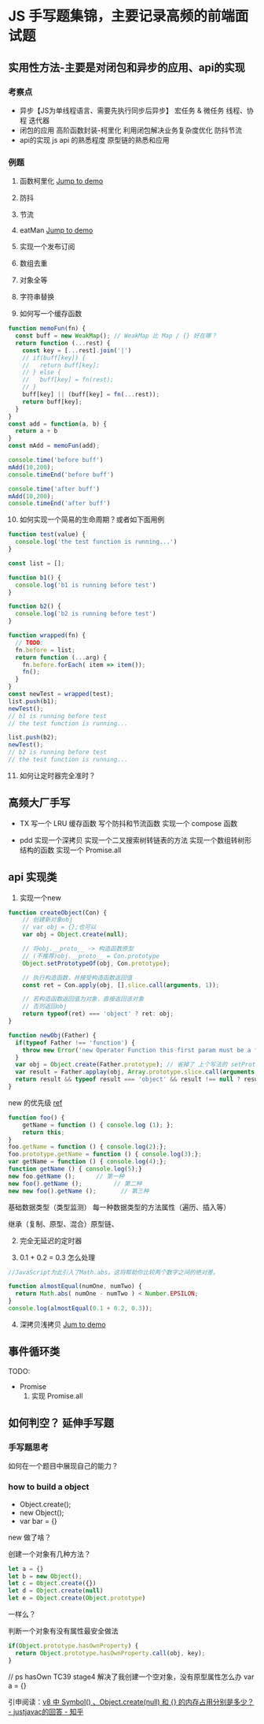 # JS 手写题集锦，主要记录高频的前端面试题


## 实用性方法-主要是对闭包和异步的应用、api的实现

### 考察点
* 异步【JS为单线程语言、需要先执行同步后异步】
    宏任务 & 微任务
    线程、协程
    迭代器
* 闭包的应用
    高阶函数封装-柯里化
    利用闭包解决业务复杂度优化
      防抖节流
* api的实现
    js api 的熟悉程度
    原型链的熟悉和应用

### 例题
1. 函数柯里化
  [Jump to demo](./README.md)

2. 防抖

3. 节流

4. eatMan [Jump to demo](./eatMan.js)

5. 实现一个发布订阅

6. 数组去重

7. 对象全等

8. 字符串替换

9. 如何写一个缓存函数
```js
function memoFun(fn) {
  const buff = new WeakMap(); // WeakMap 比 Map / {} 好在哪？
  return function (...rest) {
    const key = [...rest].join('|')
    // if(buff[key]) {
    //   return buff[key];
    // } else {
    //   buff[key] = fn(rest);
    // }
    buff[key] || (buff[key] = fn(...rest));
    return buff[key];
  }
}
const add = function(a, b) {
  return a + b 
}
const mAdd = memoFun(add);

console.time('before buff')
mAdd(10,200);
console.timeEnd('before buff')

console.time('after buff')
mAdd(10,200);
console.timeEnd('after buff')
```

10. 如何实现一个简易的生命周期？或者如下面用例
```js
function test(value) {
  console.log('the test function is running...')
}

const list = [];

function b1() {
  console.log('b1 is running before test')
}

function b2() {
  console.log('b2 is running before test')
}

function wrapped(fn) {
  // TODO: 
  fn.before = list;
  return function (...arg) {
    fn.before.forEach( item => item());
    fn();
  }
}
const newTest = wrapped(test);
list.push(b1);
newTest();
// b1 is running before test
// the test function is running...

list.push(b2);
newTest();
// b2 is running before test
// the test function is running...

```
11. 如何让定时器完全准时？

## 高频大厂手写
* TX
  写一个 LRU 缓存函数
  写个防抖和节流函数
  实现一个 compose 函数

* pdd
  实现一个深拷贝
  实现一个二叉搜索树转链表的方法
  实现一个数组转树形结构的函数
  实现一个 Promise.all


## api 实现类

1. 实现一个new
```js
function createObject(Con) {
    // 创建新对象obj
    // var obj = {};也可以
    var obj = Object.create(null);

    // 将obj.__proto__ -> 构造函数原型
    // (不推荐)obj.__proto__ = Con.prototype
    Object.setPrototypeOf(obj, Con.prototype);

    // 执行构造函数，并接受构造函数返回值
    const ret = Con.apply(obj, [].slice.call(arguments, 1));

    // 若构造函数返回值为对象，直接返回该对象
    // 否则返回obj
    return typeof(ret) === 'object' ? ret: obj;
}

function newObj(Father) {
  if(typeof Father !== 'function') {
    throw new Error('new Operator Function this first param must be a function !')
  }
  var obj = Object.create(Father.prototype); // 省掉了 上个写法的 setPrototypeOf 的写法
  var result = Father.applay(obj, Array.prototype.slice.call(arguments, 1)); // [].slice.call(arguments, 1)
  return result && typeof result === 'object' && result !== null ? result : obj;
}
```
  new 的优先级 [ref](https://www.jianshu.com/p/412ccd8c386e)
```js
function foo() {
    getName = function () { console.log (1); };
    return this;
}
foo.getName = function () { console.log(2);};
foo.prototype.getName = function () { console.log(3);};
var getName = function () { console.log(4);};
function getName () { console.log(5);}
new foo.getName ();      // 第一种       
new foo().getName ();         // 第二种
new new foo().getName ();       // 第三种
```



基础数据类型（类型监测）
每一种数据类型的方法属性（遍历、插入等）

继承（复制、原型、混合）原型链、

2. 完全无延迟的定时器

3. 0.1 + 0.2 = 0.3 怎么处理
```js
//JavaScript为此引入了Math.abs。这将帮助你比较两个数字之间的绝对差。

function almostEqual(numOne, numTwo) {
  return Math.abs( numOne - numTwo ) < Number.EPSILON;
}
console.log(almostEqual(0.1 + 0.2, 0.3));
```

4. 深拷贝浅拷贝 [Jum to demo](./deepClone.js)

## 事件循环类
TODO:
- Promise
  1. 实现 Promise.all 



## 如何判空？ 延伸手写题

### 手写题思考

如何在一个题目中展现自己的能力？


### how to build a object

- Object.create();
- new Object();
- var bar = {}

new 做了啥？

创建一个对象有几种方法？
```js
let a = {}
let b = new Object();
let c = Object.create({})
let d = Object.create(null)
let e = Object.create(Object.prototype)
```
一样么？

判断一个对象有没有属性最安全做法
```js
if(Object.prototype.hasOwnProperty) {
  return Object.prototype.hasOwnProperty.call(obj, key);
}
```

// ps hasOwn TC39 stage4 解决了我创建一个空对象，没有原型属性怎么办 var a = {}

引申阅读：[v8 中 Symbol() 、Object.create(null) 和 {} 的内存占用分别是多少？ - justjavac的回答 - 知乎](https://www.zhihu.com/question/425300093/answer/1523228095)